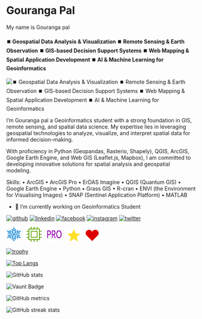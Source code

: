 # Gouranga Pal
My name is Gouranga pal 
#### ⏹️ Geospatial Data Analysis & Visualization  ⏹️ Remote Sensing & Earth Observation  ⏹️ GIS-based Decision Support Systems  ⏹️ Web Mapping & Spatial Application Development  ⏹️ AI & Machine Learning for Geoinformatics
![⏹️ Geospatial Data Analysis & Visualization  ⏹️ Remote Sensing & Earth Observation  ⏹️ GIS-based Decision Support Systems  ⏹️ Web Mapping & Spatial Application Development  ⏹️ AI & Machine Learning for Geoinformatics](https://www.linkedin.com/in/gouranga-pal-50349a2ab)

I’m Gouranga pal a Geoinformatics student with a strong foundation in GIS, remote sensing, and spatial data science. My expertise lies in leveraging geospatial technologies to analyze, visualize, and interpret spatial data for informed decision-making.

With proficiency in Python (Geopandas, Rasterio, Shapely), QGIS, ArcGIS, Google Earth Engine, and Web GIS (Leaflet.js, Mapbox), I am committed to developing innovative solutions for spatial analysis and geospatial modeling.

Skills: • ArcGIS  	• ArcGIS Pro  	• ErDAS Imagine 	• QGIS (Quantum GIS) 	• Google Earth Engine  	• Python  	• Grass GIS  	• R-cran 	• ENVI (the Environment for Visualising Images) 	• SNAP (Sentinel Application Platform) 	• MATLAB

- 🔭 I’m currently working on Geoinformatics  Student 


[<img src='https://cdn.jsdelivr.net/npm/simple-icons@3.0.1/icons/github.svg' alt='github' height='40'>](https://github.com/https://github.com/Gour1959anga)  [<img src='https://cdn.jsdelivr.net/npm/simple-icons@3.0.1/icons/linkedin.svg' alt='linkedin' height='40'>](https://www.linkedin.com/in/https://www.linkedin.com/in/gouranga-pal-50349a2ab/)  [<img src='https://cdn.jsdelivr.net/npm/simple-icons@3.0.1/icons/facebook.svg' alt='facebook' height='40'>](https://www.facebook.com/https://www.facebook.com/share/1F8XimMYWu/)  [<img src='https://cdn.jsdelivr.net/npm/simple-icons@3.0.1/icons/instagram.svg' alt='instagram' height='40'>](https://www.instagram.com/https://www.instagram.com/gpal105?utm_source=qr&igsh=MW1tcm9ic2FpMXN1ag==/)  [<img src='https://cdn.jsdelivr.net/npm/simple-icons@3.0.1/icons/twitter.svg' alt='twitter' height='40'>](https://twitter.com/https://x.com/PalGourang66416?t=4nJiQQrDpKMVoW3mB2F02Q&s=08)  

<a href='https://archiveprogram.github.com/'><img src='https://raw.githubusercontent.com/acervenky/animated-github-badges/master/assets/acbadge.gif' width='40' height='40'></a> <a href='https://docs.github.com/en/developers'><img src='https://raw.githubusercontent.com/acervenky/animated-github-badges/master/assets/devbadge.gif' width='40' height='40'></a> <a href='https://github.com/pricing'><img src='https://raw.githubusercontent.com/acervenky/animated-github-badges/master/assets/pro.gif' width='40' height='40'></a> <a href='https://stars.github.com/'><img src='https://raw.githubusercontent.com/acervenky/animated-github-badges/master/assets/starbadge.gif' width='35' height='35'></a> <a href='https://docs.github.com/en/github/supporting-the-open-source-community-with-github-sponsors'><img src='https://raw.githubusercontent.com/acervenky/animated-github-badges/master/assets/sponsorbadge.gif' width='35' height='35'></a> 

[![trophy](https://github-profile-trophy.vercel.app/?username=https://github.com/Gour1959anga)](https://github.com/ryo-ma/github-profile-trophy)

[![Top Langs](https://github-readme-stats.vercel.app/api/top-langs/?username=https://github.com/Gour1959anga)](https://github.com/anuraghazra/github-readme-stats)

![GitHub stats](https://github-readme-stats.vercel.app/api?username=https://github.com/Gour1959anga&show_icons=true&count_private=true)  

![Vaunt Badge](https://api.vaunt.dev/v1/github/entities/https://github.com/Gour1959anga/contributions?format=svg&private=true)  

![GitHub metrics](https://metrics.lecoq.io/https://github.com/Gour1959anga)  

![GitHub streak stats](https://streak-stats.demolab.com/?user=https://github.com/Gour1959anga)  

